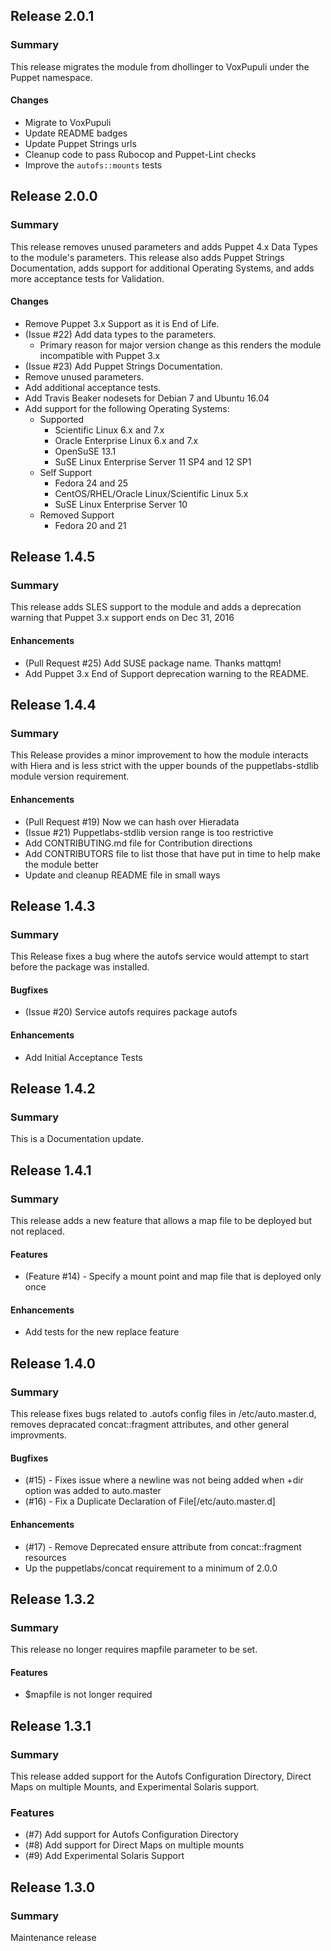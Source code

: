 ## Release 2.0.1
### Summary
This release migrates the module from dhollinger to VoxPupuli under the Puppet
namespace.

#### Changes
- Migrate to VoxPupuli
- Update README badges
- Update Puppet Strings urls
- Cleanup code to pass Rubocop and Puppet-Lint checks
- Improve the `autofs::mounts` tests

## Release 2.0.0
### Summary
This release removes unused parameters and adds Puppet 4.x Data Types to the module's
parameters. This release also adds Puppet Strings Documentation, adds support for
additional Operating Systems, and adds more acceptance tests for Validation.

#### Changes
- Remove Puppet 3.x Support as it is End of Life.
- (Issue #22) Add data types to the parameters.
  - Primary reason for major version change as this renders the module incompatible
    with Puppet 3.x
- (Issue #23) Add Puppet Strings Documentation.
- Remove unused parameters.
- Add additional acceptance tests.
- Add Travis Beaker nodesets for Debian 7 and Ubuntu 16.04
- Add support for the following Operating Systems:
  - Supported
    - Scientific Linux 6.x and 7.x
    - Oracle Enterprise Linux 6.x and 7.x
    - OpenSuSE 13.1
    - SuSE Linux Enterprise Server 11 SP4 and 12 SP1
  - Self Support
    - Fedora 24 and 25
    - CentOS/RHEL/Oracle Linux/Scientific Linux 5.x
    - SuSE Linux Enterprise Server 10
  - Removed Support
    - Fedora 20 and 21

## Release 1.4.5
### Summary
This release adds SLES support to the module and adds a deprecation warning that
Puppet 3.x support ends on Dec 31, 2016

#### Enhancements
- (Pull Request #25) Add SUSE package name. Thanks mattqm!
- Add Puppet 3.x End of Support deprecation warning to the README.

## Release 1.4.4
### Summary
This Release provides a minor improvement to how the module interacts with Hiera and is less strict with the upper bounds of the puppetlabs-stdlib module version requirement.

#### Enhancements
- (Pull Request #19) Now we can hash over Hieradata
- (Issue #21) Puppetlabs-stdlib version range is too restrictive
- Add CONTRIBUTING.md file for Contribution directions
- Add CONTRIBUTORS file to list those that have put in time to help make the module better
- Update and cleanup README file in small ways

## Release 1.4.3
### Summary
This Release fixes a bug where the autofs service would attempt to start before the package was installed.

#### Bugfixes
- (Issue #20) Service autofs requires package autofs

#### Enhancements
- Add Initial Acceptance Tests

## Release 1.4.2
### Summary
This is a Documentation update.

## Release 1.4.1
### Summary
This release adds a new feature that allows a map file to be deployed but not replaced.

#### Features
- (Feature #14) - Specify a mount point and map file that is deployed only once

#### Enhancements
- Add tests for the new replace feature

## Release 1.4.0
### Summary
This release fixes bugs related to .autofs config files in /etc/auto.master.d, removes depracated concat::fragment
attributes, and other general improvments.

#### Bugfixes
- (#15) - Fixes issue where a newline was not being added when +dir option was added to auto.master
- (#16) - Fix a Duplicate Declaration of File[/etc/auto.master.d]

#### Enhancements
- (#17) - Remove Deprecated ensure attribute from concat::fragment resources
- Up the puppetlabs/concat requirement to a minimum of 2.0.0

## Release 1.3.2
### Summary
This release no longer requires mapfile parameter to be set.

#### Features
- $mapfile is not longer required

## Release 1.3.1
### Summary
This release added support for the Autofs Configuration Directory, Direct Maps on multiple Mounts, and Experimental
Solaris support.

### Features
- (#7) Add support for Autofs Configuration Directory
- (#8) Add support for Direct Maps on multiple mounts
- (#9) Add Experimental Solaris Support

## Release 1.3.0
### Summary
Maintenance release
